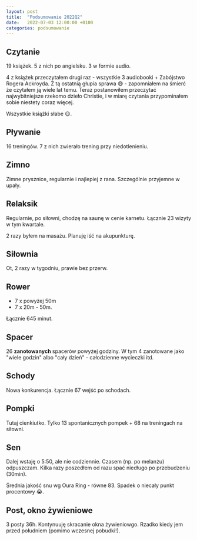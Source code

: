 ```yaml
---
layout: post
title:  "Podsumowanie 2022Q2"
date:   2022-07-03 12:00:00 +0100
categories: podsumowanie
---
```


## Czytanie

19 książek. 5 z nich po angielsku. 3 w formie audio.

4 z książek przeczytałem drugi raz - wszystkie 3 audiobooki + Zabójstwo Rogera Ackroyda. Z tą ostatnią głupia sprawa 😅 - zapomniałem na śmierć że czytałem ją wiele lat temu. Teraz postanowiłem przeczytać najwybitniejsze rzekomo dzieło Christie, i w miarę czytania przypominałem sobie niestety coraz więcej.

Wszystkie książki słabe 😉.

## Pływanie

16 treningów. 7 z nich zwierało trening przy niedotlenieniu.

## Zimno

Zimne prysznice, regularnie i najlepiej z rana. Szczególnie przyjemne w upały.

## Relaksik

Regularnie, po siłowni, chodzę na saunę w cenie karnetu. Łącznie 23 wizyty w tym kwartale.

2 razy byłem na masażu. Planuję iść na akupunkturę.

## Siłownia

Ot, 2 razy w tygodniu, prawie bez przerw.

## Rower

* 7 x powyżej 50m
* 7 x 20m - 50m.

Łącznie 645 minut.

## Spacer

26 **zanotowanych** spacerów powyżej godziny. W tym 4 zanotowane jako "wiele godzin" albo "cały dzień" - całodzienne wycieczki itd.

## Schody

Nowa konkurencja. Łącznie 67 wejść po schodach.

## Pompki

Tutaj cienkiutko. Tylko 13 spontanicznych pompek + 68 na treningach na siłowni.

## Sen

Dalej wstaję o 5:50, ale nie codziennie. Czasem (np. po melanżu) odpuszczam. Kilka razy poszedłem od razu spać niedługo po przebudzeniu (30min).

Średnia jakość snu wg Oura Ring - równe 83. Spadek o niecały punkt procentowy 😭.

## Post, okno żywieniowe

3 posty 36h. Kontynuuję skracanie okna żywieniowgo. Rzadko kiedy jem przed południem (pomimo wczesnej pobudki!).

